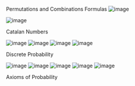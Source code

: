 Permutations and Combinations Formulas
![image](https://github.com/dowd7/notes/assets/102552320/a169d1b9-75e7-4256-b984-4c63fa5b3ec4)

![image](https://github.com/dowd7/notes/assets/102552320/ad0a62d7-2a7b-486b-b03e-0729d6c85783)

Catalan Numbers

![image](https://github.com/dowd7/notes/assets/102552320/e4962923-5834-4599-b934-14e13d5f8ac9)
![image](https://github.com/dowd7/notes/assets/102552320/70bbe574-4e22-4b10-996a-1a610ba7a75b)
![image](https://github.com/dowd7/notes/assets/102552320/642efcef-2489-4a55-9e7c-fbf3d8b5d3f5)
![image](https://github.com/dowd7/notes/assets/102552320/2bb4f193-232c-4179-97e4-f4df12ef3ab7)

Discrete Probability

![image](https://github.com/dowd7/notes/assets/102552320/62a4c184-b282-4b9e-aa16-c36f4cbfe5a4)
![image](https://github.com/dowd7/notes/assets/102552320/fd684946-923b-471e-aa41-90c741a2ab75)
![image](https://github.com/dowd7/notes/assets/102552320/c8eb8a28-47a8-4fc6-b023-944d5dab09d7)
![image](https://github.com/dowd7/notes/assets/102552320/1ac0ed07-d762-4f36-aa3e-6f1a90661ada)
![image](https://github.com/dowd7/notes/assets/102552320/52a427d9-991a-4452-8b8f-9f73568a3dfd)

Axioms of Probability


